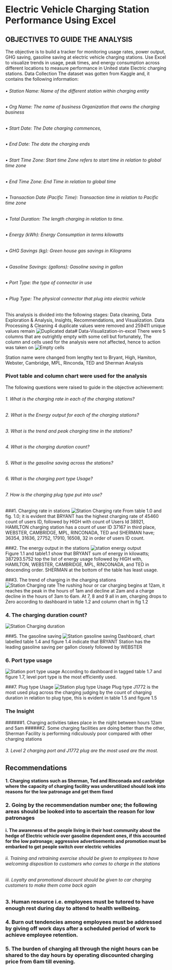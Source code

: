 # Electric Vehicle Charging Station Performance Using Excel
## OBJECTIVES TO GUIDE THE ANALYSIS
The objective is to build a tracker for monitoring usage rates, power output, GHG saving, gasoline saving at electric vehicle charging stations. Use Excel to visualize trends in usage, peak times, and energy consumption across different locations to measure performance in United state Electric charging stations.
Data Collection 
The dataset was gotten from Kaggle and, it contains the following information:
###### •	Station Name: Name of the different station within charging entity
###### •	Org Name: The name of business Organization that owns the charging business 
###### •	Start Date: The Date charging commences, 
###### •	End Date: The date the charging ends
###### •	Start Time Zone: Start time Zone refers to start time in relation to global time zone
###### •	End Time Zone: End Time in relation to global time
###### •	Transaction Date (Pacific Time): Transaction time in relation to Pacific time zone
###### •	Total Duration: The length charging in relation to time.
###### •	Energy (kWh): Energy Consumption in terms kilowatts 
###### •	GHG Savings (kg): Green house gas savings in Kilograms
###### •	Gasoline Savings: (gallons): Gasoline saving in gallon 
###### •	Port Type: the type of connector in use
###### •	Plug Type: The physical connector that plug into electric vehicle
This analysis is divided into the following stages: Data cleaning, Data Exploration & Analysis, Insights, Recommendations, and Visualization.
Data Processing & Cleaning
4 duplicate values were removed and 259411 unique values remain
![Duplicated data](https://github.com/user-attachments/assets/1f94e164-a3ce-4627-b888-bf5e549816b8)# Data-Visualization-in-excel
There were 5 columns that are outrightly empty with some cell but fortunately, The column and cells used for the analysis were not affected, hence to action was taken on 
![Empty cells](https://github.com/user-attachments/assets/cf529f26-f79e-447e-bad3-ab0241c84580)

Station name were changed from lengthy text to Bryant, High, Hamiton, Webster, Cambridge, MPL, Rinconda, TED and Sherman
Analysis
### Pivot table and column chart were used for the analysis
The following questions were raised to guide in the objective achievement:
###### 1.	What is the charging rate in each of the charging stations?
###### 2.	What is the Energy output for each of the charging stations?
###### 3.	What is the trend and peak charging time in the stations?
###### 4.	What is the charging duration count?
###### 5.	What is the gasoline saving across the stations?
###### 6.	What is the charging port type Usage?
###### 7.	How is the charging plug type put into use?


###1.	Charging rate in stations
![Station Charging rate](https://github.com/user-attachments/assets/9ccb0327-e3a1-4ef5-a5f7-c4cf021cb246)
From table 1.0 and fig. 1.0; it is evident that BRYANT has  the highest charging rate of 45460 count of users ID, followed by HIGH with count of Users Id 38921, HAMILTON charging station has a count of user ID 37167 in third place, WEBSTER, CAMBRIDGE, MPL, RINCONADA, TED and SHERMAN have; 36354, 31636, 27752, 17910, 16508, 32  in order of users ID count.

###2.	The energy output in the stations
![station energy  output](https://github.com/user-attachments/assets/5ee90153-2662-42a2-a26a-488ae067506e)         
Figure 1.1 and table1.1 show that BRYANT sum of energy in kilowatts; 387293.5752 top the list of energy usage followed by HIGH with, HAMILTON, WEBSTER, CAMBRIDGE, MPL, RINCONADA, and TED in descending order. SHERMAN at the bottom of the table has least usage.

###3.	The trend of charging in the charging stations
![Station Charging rate](https://github.com/user-attachments/assets/16a79980-d790-477a-b612-cb7f746afdd3)
The rushing hour or car charging begins at 12am, it reaches the peak in the hours of 1am and decline at 2am and a charge decline in the hours of 3am to 6am. At 7, 8 and 9 all in am, charging drops to Zero according to dashboard in table 1.2 and column chart in fig 1.2

### 4.	The charging duration count?                                                                               
![Station Charging duration](https://github.com/user-attachments/assets/eb97b67a-cd37-42a2-b449-5ba0ba1230d5)

###5.	The gasoline saving
![Station gasoline saving](https://github.com/user-attachments/assets/3a69cf59-abb7-4a17-afd8-8fd16063f0df)
Dashboard, chart labelled table 1.4 and figure 1.4 indicate that BRYANT Station has the leading gasoline saving per gallon closely followed by WEBSTER
### 6.	Port type usage
![Station port type usage](https://github.com/user-attachments/assets/50f2fea5-8a8f-45ed-9c49-996299aebe0f)
According to dashboard in tagged table 1.7 and figure 1.7, level port type is the most efficiently used.

###7.	Plug type Usage	
![Station plug type Usage](https://github.com/user-attachments/assets/312d6a08-63b2-4db1-a79e-2b0ef58ff79c)
Plug type J1772 is the most used plug across the charging judging by the count of charging duration in relation to plug type, this is evident in table 1.5 and figure 1.5

### The Insight
######1.	Charging activities takes place in the night between hours 12am and 5am
######2.	Some charging facilities are doing better than the other, Sherman Facility is performing ridiculously poor compared with other charging stations
###### 3.	Level 2 charging port and J1772 plug are the most used are the most.

## Recommendations
#### 1.	Charging stations such as Sherman, Ted and Rinconada and canbridge where the capacity of charging facility was underutilized should look into reasons for the low patronage and get them fixed
### 2.	Going by the recommendation number one; the following areas should be looked into to ascertain the reason for low patronages 
#### i.	The awareness of the people living in their host community about the hedge of Electric vehicle over gasoline dependent ones, if this accounted for the low patronage; aggressive advertisements and promotion must be embarked to get people switch over electric vehicles
###### ii.	Training and retraining exercise should be given to employees to have welcoming disposition to customers who comes to charge in the stations
###### iii.	 Loyalty and promotional discount should be given to car charging customers to make them come back again
### 3.	Human resource i.e. employees must be tutored to have enough rest during day to attend to health wellbeing.
### 4.	Burn out tendencies among employees must be addressed by giving off work days after a scheduled period of work to achieve employee retention.
### 5.	The burden of charging all through the night hours can be shared to the day hours by operating discounted charging price from 6am till evening.    









